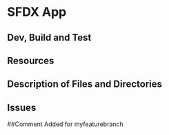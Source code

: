 # SFDX App

## Dev, Build and Test

## Resources

## Description of Files and Directories

## Issues

##Comment Added for myfeaturebranch
